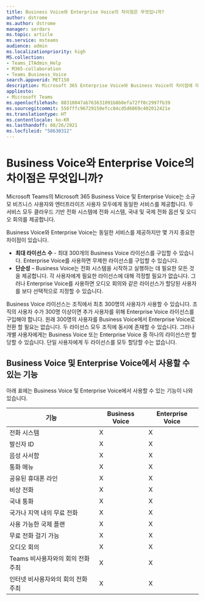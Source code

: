 ```yaml
---
title: Business Voice와 Enterprise Voice의 차이점은 무엇입니까?
author: dstrome
ms.author: dstrome
manager: serdars
ms.topic: article
ms.service: msteams
audience: admin
ms.localizationpriority: high
MS.collection:
- Teams_ITAdmin_Help
- M365-collaboration
- Teams_Business_Voice
search.appverid: MET150
description: Microsoft 365 Enterprise Voice와 Business Voice의 차이점에 대해 자세히 알아보세요.
appliesto:
- Microsoft Teams
ms.openlocfilehash: 88310047ab763631091b8b0efa72ff0c2997fb39
ms.sourcegitcommit: 556fffc96729150efcc04cd5d6069c402012421e
ms.translationtype: HT
ms.contentlocale: ko-KR
ms.lasthandoff: 08/26/2021
ms.locfileid: "58630312"
---
```

# <a name="whats-the-difference-between-business-voice-and-enterprise-voice"></a>Business Voice와 Enterprise Voice의 차이점은 무엇입니까?

Microsoft Teams의 Microsoft 365 Business Voice 및 Enterprise Voice는 소규모 비즈니스 사용자와 엔터프라이즈 사용자 모두에게 동일한 서비스를 제공합니다. 두 서비스 모두 클라우드 기반 전화 시스템에 전화 시스템, 국내 및 국제 전화 옵션 및 오디오 회의를 제공합니다.

Business Voice와 Enterprise Voice는 동일한 서비스를 제공하지만 몇 가지 중요한 차이점이 있습니다.

- **최대 라이선스 수** - 최대 300개의 Business Voice 라이선스를 구입할 수 있습니다. Enterprise Voice를 사용하면 무제한 라이선스를 구입할 수 있습니다.
- **단순성** – Business Voice는 전화 시스템을 시작하고 실행하는 데 필요한 모든 것을 제공합니다. 각 사용자에게 필요한 라이선스에 대해 걱정할 필요가 없습니다. 그러나 Enterprise Voice를 사용하면 오디오 회의와 같은 라이선스가 할당된 사용자를 보다 선택적으로 지정할 수 있습니다.

Business Voice 라이선스는 조직에서 최초 300명의 사용자가 사용할 수 있습니다. 조직의 사용자 수가 300명 이상이면 추가 사용자를 위해 Enterprise Voice 라이선스를 구입해야 합니다. 원래 300명의 사용자를 Business Voice에서 Enterprise Voice로 전환 할 필요는 없습니다. 두 라이선스 모두 조직에 동시에 존재할 수 있습니다. 그러나 개별 사용자에게는 Business Voice 또는 Enterprise Voice 중 하나의 라이선스만 할당할 수 있습니다. 단일 사용자에게 두 라이선스를 모두 할당할 수는 없습니다.

## <a name="features-available-in-business-voice-and-enterprise-voice"></a>Business Voice 및 Enterprise Voice에서 사용할 수 있는 기능

아래 표에는 Business Voice 및 Enterprise Voice에서 사용할 수 있는 기능이 나와 있습니다.

| 기능                                      | Business Voice | Enterprise Voice |
|-----------------------------------------------|----------------|------------------|
| 전화 시스템                                  | X              | X                |
| 발신자 ID                                     | X              | X                |
| 음성 사서함                                    | X              | X                |
| 통화 메뉴                                    | X              | X                |
| 공유된 휴대폰 라인                            | X              | X                |
| 비상 전화                             | X              | X                |
| 국내 통화                              | X              | X                |
| 국가나 지역 내의 무료 전화           | X              | X                |
| 사용 가능한 국제 플랜                 | X              | X                |
| 무료 전화 걸기 가능                   | X              | X                |
| 오디오 회의                            | X              | X                |
| Teams 비사용자와의 회의 전화 주최    | X              | X                |
| 인터넷 비사용자와의 회의 전화 주최 | X              | X                |
